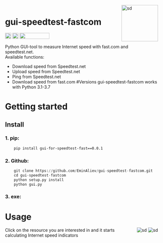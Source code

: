 <img src="https://cdn.worldvectorlogo.com/logos/speedtest.svg" height="120" style="float: right;margin: 0 0 5px 5px;" alt="sd">

# gui-speedtest-fastcom
<img src="https://i.imgur.com/HIRQAnY.png" height="20">
<img src="https://i.imgur.com/vaY5qo6.png" height="20">
<img src="https://camo.githubusercontent.com/04368c98c757402ea44603ae5e958eb96e5ccbb88b2cdfde069be7a3e2f5a93a/68747470733a2f2f696d672e736869656c64732e696f2f707970692f762f7370656564746573742d636c692e737667
" width="98" height="20">

Python GUI-tool to measure Internet speed with fast.com and speedtest.net. <br/>
Available functions: <br/>
 * Download speed from Speedtest.net
 * Upload speed from Speedtest.net
 * Ping from Speedtest.net
 * Download speed from fast.com
 #Versions
 gui-speedtest-fastcom works with Python 3.1-3.7
 
# Getting started
## Install
### 1. pip:
```bash
    pip install gui-for-speedtest-fast==0.0.1
```
### 2. Github:
```python
    git clone https://github.com/EminAliev/gui-speedtest-fastcom.git
    cd gui-speedtest-fastcom
    python setup.py install
    python gui.py
```
### 3. exe:

# Usage
<img src="https://i.ibb.co/6b9RBF3/1.png" style="float: right;margin: 0 0 5px 5px;" alt="sd">
<img src="https://i.ibb.co/bQMQ8P7/223.png" style="float: right;margin: 0 0 5px 5px;" alt="sd">

Click on the resource you are interested in and it starts calculating Internet speed indicators


